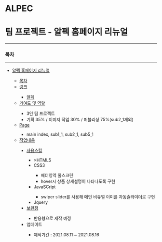 # ALPEC
<h1>팀 프로젝트 - 알펙 홈페이지 리뉴얼 </h1>
    <hr>
    <h3>목차</h3>
    <hr>
    <ul>
        <li><a href="">알펙 홈페이지 리뉴얼</a></li>
        <ul>
            <li><a href="">목차</a></li>
            <li><a href="">링크</a></li>
                <ul>
                    <li><a href="https://dmstj3156.github.io/ALPEC/">알펙</a></li>     
                </ul>
            <li><a href="">기여도 및 역할</a></li>
                <ul>
                    <li>3인 팀 프로젝트</li>
                    <li>기획 35% / 이미지 작업 30% / 퍼블리싱 75%(sub2_1제외)</li>
                </ul>
            <li><a href="">Page</a></li>
                <ul>
                  <li>main index, sub1_1, sub2_1, sub5_1</li> 
                </ul>
            <li><a href="">작업내용</a></li>
                <ul>
                    <li><a href="">사용스킬</a></li>
                        <ul>
                            <li>>HTML5</a></li>
                            <li>CSS3</a></li>
                                <ul>
                                    <li>헤더영역 풀스크린</li>
                                    <li>hover시 상품 상세설명이 나타나도록 구현</li>
                             </ul>
                            <li>JavaSCript</a></li>   
                            <ul>
                                <li>swiper slider를 사용해 메인 비쥬얼 이미를 자동슬라이더로 구현</li>
                             </ul>
                            <li>Jquery</a></li>
                        </ul>
                    <li><a href="">보완점</a></li>
                        <ul>
                            <li>반응형으로 제작 예정</li>
                        </ul>
                    <li>업데이트</li>
                        <ul>
                            <li>제작기간 : 2021.08.11 ~ 2021.08.16</li>
                        </ul>
                </ul>
        </ul>
    </ul>


